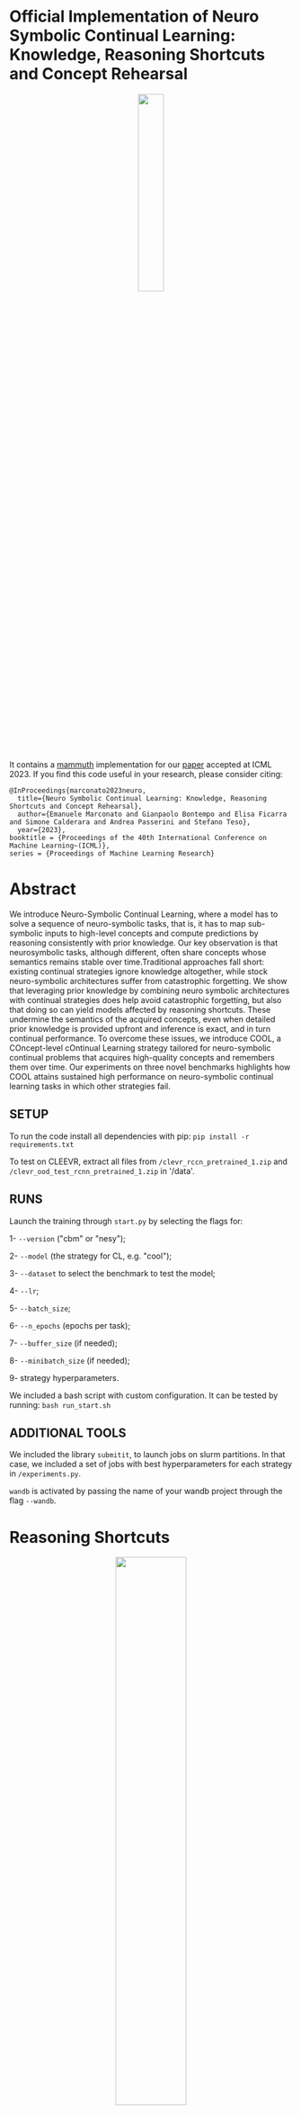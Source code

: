 # Official Implementation of Neuro Symbolic Continual Learning: Knowledge, Reasoning Shortcuts and Concept Rehearsal

<p align="center">
<img src="https://github.com/ema-marconato/NeSy-CL/assets/28188499/62bf1796-1300-40bd-96a7-e39f86faf022" width=30% height=30%>
</p>


It contains a [mammuth](https://github.com/aimagelab/mammoth) implementation for our [paper](https://arxiv.org/pdf/2302.01242.pdf) accepted at ICML 2023.  If you find this code useful in your research, please consider citing:
    
    @InProceedings{marconato2023neuro,
      title={Neuro Symbolic Continual Learning: Knowledge, Reasoning Shortcuts and Concept Rehearsal}, 
      author={Emanuele Marconato and Gianpaolo Bontempo and Elisa Ficarra and Simone Calderara and Andrea Passerini and Stefano Teso},
      year={2023},
	booktitle = {Proceedings of the 40th International Conference on Machine Learning~(ICML)},
	series = {Proceedings of Machine Learning Research}




# Abstract

We introduce Neuro-Symbolic Continual Learning, where a model has to solve a sequence of neuro-symbolic tasks, that is, it has to map sub-symbolic inputs to high-level concepts and compute predictions by reasoning consistently with prior knowledge. Our key observation is that neurosymbolic tasks, although different, often share concepts whose semantics remains stable over time.Traditional approaches fall short: existing continual strategies ignore knowledge altogether, while stock neuro-symbolic architectures suffer from catastrophic forgetting. We show that leveraging prior knowledge by combining neuro symbolic architectures with continual strategies does help avoid catastrophic forgetting, but also that doing so can yield models affected by reasoning shortcuts. These undermine the semantics of the acquired concepts, even when detailed prior knowledge is provided upfront and inference is exact, and in turn continual performance. To overcome these issues, we introduce COOL, a COncept-level cOntinual Learning strategy tailored for neuro-symbolic continual problems that acquires high-quality concepts and remembers them over time. Our experiments on three novel benchmarks highlights how COOL attains sustained high performance on neuro-symbolic continual learning tasks in which other strategies fail.



## SETUP

To run the code install all dependencies with pip:
`pip install -r requirements.txt`

To test on CLEEVR, extract all files from `/clevr_rccn_pretrained_1.zip` and `/clevr_ood_test_rcnn_pretrained_1.zip` in '/data'.

## RUNS
Launch the training through `start.py` by selecting the flags for:

1- `--version` ("cbm" or "nesy");

2- `--model` (the strategy for CL, e.g. "cool");

3- `--dataset` to select the benchmark to test the model;

4- `--lr`;

5- `--batch_size`;

6- `--n_epochs` (epochs per task);

7- `--buffer_size` (if needed);

8- `--minibatch_size` (if needed);

9- strategy hyperparameters.

We included a bash script with custom configuration. It can be tested by running:
`bash run_start.sh`

## ADDITIONAL TOOLS

We included the library `submitit`, to launch jobs on slurm partitions. In that case, we included a set of jobs with best hyperparameters for each strategy in `/experiments.py`.

`wandb` is activated by passing the name of your wandb project through the flag `--wandb`.


# Reasoning Shortcuts

<p align="center">
<img src="https://github.com/ema-marconato/NeSy-CL/assets/28188499/f6c5fec1-ff97-4336-8fa3-6a8edc522eda" width=50% height=50%>
</p>

